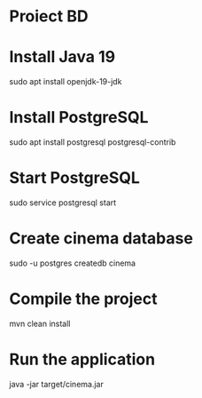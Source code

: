 # Proiect BD
# Install Java 19
sudo apt install openjdk-19-jdk

# Install PostgreSQL
sudo apt install postgresql postgresql-contrib

# Start PostgreSQL
sudo service postgresql start

# Create cinema database
sudo -u postgres createdb cinema

# Compile the project
mvn clean install

# Run the application
java -jar target/cinema.jar
